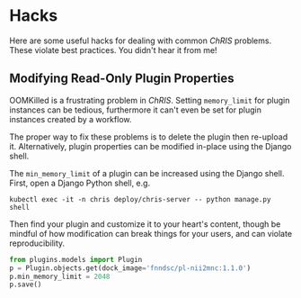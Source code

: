 # Hacks

Here are some useful hacks for dealing with common _ChRIS_ problems.
These violate best practices. You didn't hear it from me!

## Modifying Read-Only Plugin Properties

OOMKilled is a frustrating problem in _ChRIS_. Setting `memory_limit` for plugin
instances can be tedious, furthermore it can't even be set for plugin instances
created by a workflow.

The proper way to fix these problems is to delete the plugin then re-upload it.
Alternatively, plugin properties can be modified in-place using the Django shell.

The `min_memory_limit` of a plugin can be increased using the Django shell.
First, open a Django Python shell, e.g.

```shell
kubectl exec -it -n chris deploy/chris-server -- python manage.py shell
```

Then find your plugin and customize it to your heart's content, though be mindful
of how modification can break things for your users, and can violate reproducibility.

```python
from plugins.models import Plugin
p = Plugin.objects.get(dock_image='fnndsc/pl-nii2mnc:1.1.0')
p.min_memory_limit = 2048
p.save()
```

